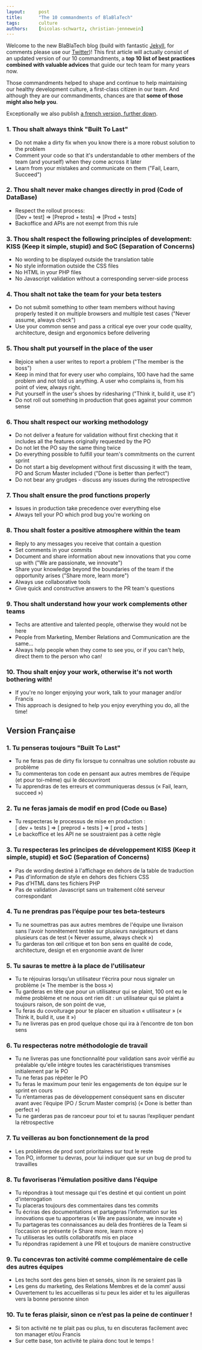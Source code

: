 ```yaml
---
layout:     post
title:      "The 10 commandments of BlaBlaTech"
tags:       culture
authors:    [nicolas-schwartz, christian-jennewein]
---
```


Welcome to the new BlaBlaTech blog (build with fantastic [Jekyll](http://jekyllrb.com/), for comments please use our [Twitter](https://twitter.com/BlaBlaCarTech))! This first article will actually consist of an updated version of our 10 commandments, a **top 10 list of best practices combined with valuable advices** that guide our tech team for many years now.

Those commandments helped to shape and continue to help maintaining our healthy development culture, a first-class citizen in our team. And although they are our commandments, chances are that **some of those might also help you**.

Exceptionally we also publish [a french version, further down](#french-version).

### 1. Thou shalt always think "Built To Last"
 * Do not make a dirty fix when you know there is a more robust solution to the problem
 * Comment your code so that it's understandable to other members of the team (and yourself) when they come across it later
 * Learn from your mistakes and communicate on them ("Fail, Learn, Succeed")

### 2. Thou shalt never make changes directly in prod (Code of DataBase)
 * Respect the rollout process:<br />[Dev + test] => [Preprod + tests] => [Prod + tests]
 * Backoffice and APIs are not exempt from this rule

### 3. Thou shalt respect the following principles of development: KISS (Keep it simple, stupid) and SoC (Separation of Concerns)
 * No wording to be displayed outside the translation table
 * No style information outside the CSS files
 * No HTML in your PHP files
 * No Javascript validation without a corresponding server-side process

### 4. Thou shalt not take the team for your beta testers
 * Do not submit something to other team members without having properly tested it on multiple browsers and multiple test cases ("Never assume, always check")
 * Use your common sense and pass a critical eye over your code quality, architecture, design and ergonomics before delivering

### 5. Thou shalt put yourself in the place of the user
 * Rejoice when a user writes to report a problem ("The member is the boss")
 * Keep in mind that for every user who complains, 100 have had the same problem and not told us anything. A user who complains is, from his point of view, always right.
 * Put yourself in the user's shoes by ridesharing ("Think it, build it, use it")
 * Do not roll out something in production that goes against your common sense

### 6. Thou shalt respect our working methodology
 * Do not deliver a feature for validation without first checking that it includes all the features originally requested by the PO
 * Do not let the PO say the same thing twice
 * Do everything possible to fulfill your team's commitments on the current sprint
 * Do not start a big development without first discussing it with the team, PO and Scrum Master included ("Done is better than perfect")
 * Do not bear any grudges - discuss any issues during the retrospective

### 7. Thou shalt ensure the prod functions properly
 * Issues in production take precedence over everything else
 * Always tell your PO which prod bug you're working on

### 8. Thou shalt foster a positive atmosphere within the team
 * Reply to any messages you receive that contain a question
 * Set comments in your commits
 * Document and share information about new innovations that you come up with ("We are passionate, we innovate")
 * Share your knowledge beyond the boundaries of the team if the opportunity arises ("Share more, learn more")
 * Always use collaborative tools
 * Give quick and constructive answers to the PR team's questions

### 9. Thou shalt understand how your work complements other teams
 * Techs are attentive and talented people, otherwise they would not be here
 * People from Marketing, Member Relations and Communication are the same...
 * Always help people when they come to see you, or if you can't help, direct them to the person who can!

### 10. Thou shalt enjoy your work, otherwise it's not worth bothering with!
 * If you're no longer enjoying your work, talk to your manager and/or Francis
 * This approach is designed to help you enjoy everything you do, all the time!

## <a name="french-version"></a>Version Française

### 1. Tu penseras toujours "Built To Last"
 * Tu ne feras pas de dirty fix lorsque tu connaîtras une solution robuste au problème
 * Tu commenteras ton code en pensant aux autres membres de l’équipe (et pour toi-même) qui le découvriront
 * Tu apprendras de tes erreurs et communiqueras dessus (« Fail, learn, succeed »)

### 2. Tu ne feras jamais de modif en prod (Code ou Base)
 * Tu respecteras le processus de mise en production :<br />[ dev + tests ] => [ preprod + tests ] => [ prod + tests ]
 * Le backoffice et les API ne se soustraient pas à cette règle

### 3. Tu respecteras les principes de développement KISS (Keep it simple, stupid) et SoC (Separation of Concerns)
 * Pas de wording destiné à l'affichage en dehors de la table de traduction
 * Pas d'information de style en dehors des fichiers CSS
 * Pas d’HTML dans tes fichiers PHP
 * Pas de validation Javascript sans un traitement côté serveur correspondant

### 4. Tu ne prendras pas l’équipe pour tes beta-testeurs
 * Tu ne soumettras pas aux autres membres de l'équipe une livraison sans l'avoir honnêtement testée sur plusieurs navigateurs et dans plusieurs cas de test (« Never assume, always check »)
 * Tu garderas ton œil critique et ton bon sens en qualité de code, architecture, design et en ergonomie avant de livrer

### 5. Tu sauras te mettre à la place de l'utilisateur
 * Tu te réjouiras lorsqu’un utilisateur t’écrira pour nous signaler un problème (« The member is the boss »)
 * Tu garderas en tête que pour un utilisateur qui se plaint, 100 ont eu le même problème et ne nous ont rien dit : un utilisateur qui se plaint a toujours raison, de son point de vue,
 * Tu feras du covoiturage pour te placer en situation « utilisateur » (« Think it, build it, use it »)
 * Tu ne livreras pas en prod quelque chose qui ira à l’encontre de ton bon sens

### 6. Tu respecteras notre méthodologie de travail
 * Tu ne livreras pas une fonctionnalité pour validation sans avoir vérifié au préalable qu'elle intègre toutes les caractéristiques transmises initialement par le PO
 * Tu ne feras pas répéter le PO
 * Tu feras le maximum pour tenir les engagements de ton équipe sur le sprint en cours
 * Tu n’entameras pas de développement conséquent sans en discuter avant avec l’équipe (PO / Scrum Master compris) (« Done is better than perfect »)
 * Tu ne garderas pas de rancoeur pour toi et tu sauras l’expliquer pendant la rétrospective

### 7. Tu veilleras au bon fonctionnement de la prod
 * Les problèmes de prod sont prioritaires sur tout le reste
 * Ton PO, informer tu devras, pour lui indiquer que sur un bug de prod tu travailles

### 8. Tu favoriseras l’émulation positive dans l’équipe
 * Tu répondras à tout message qui t'es destiné et qui contient un point d'interrogation
 * Tu placeras toujours des commentaires dans tes commits
 * Tu écriras des documentations et partageras l’information sur les innovations que tu apporteras (« We are passionate, we innovate »)
 * Tu partageras tes connaissances au delà des frontières de la Team si l’occasion se présente (« Share more, learn more »)
 * Tu utiliseras les outils collaboratifs mis en place
 * Tu répondras rapidement à une PR et toujours de manière constructive

### 9. Tu concevras ton activité comme complémentaire de celle des autres équipes
 * Les techs sont des gens bien et sensés, sinon ils ne seraient pas là
 * Les gens du marketing, des Relations Membres et de la comm’ aussi
 * Ouvertement tu les accueilleras si tu peux les aider et tu les aiguilleras vers la bonne personne sinon

### 10. Tu te feras plaisir, sinon ce n’est pas la peine de continuer !
 * Si ton activité ne te plait pas ou plus, tu en discuteras facilement avec ton manager et/ou Francis
 * Sur cette base, ton activité te plaira donc tout le temps !
